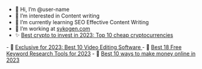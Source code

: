 - 👋 Hi, I’m @user-name
- 👀 I’m interested in Content writing
- 🌱 I’m currently learning SEO Effective Content Writing
- 💞️ I’m working at <a href="https://www.sykogen.com/" title="sykogen">sykogen.com</a>
- ✨ <a href="https://www.sykogen.com/2022/07/Best-crypto-to-invest.html" title="Best crypto to invest in 2023: Top 10 cheap cryptocurrencies
">Best crypto to invest in 2023: Top 10 cheap cryptocurrencies
</a>
- 🚀 <a href="https://www.sykogen.com/2022/07/best-video-editing-software.html" title="Exclusive for 2023: Best 10 Video Editing Software
">Exclusive for 2023: Best 10 Video Editing Software
</a>
- 🙌 <a href="https://www.sykogen.com/2022/07/free-keyword-research-tools.html" title="Best 18 Free Keyword Research Tools for 2023
">Best 18 Free Keyword Research Tools for 2023</a>
- 🙌 <a href="https://www.sykogen.com/2022/07/best-ways-make-money-online.html" title="Best 10 ways to make money online in 2023
">Best 10 ways to make money online in 2023</a>
